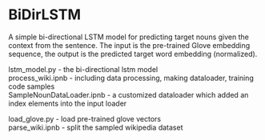 # BiDirLSTM

A simple bi-directional LSTM model for predicting target nouns given the context from the sentence. The input is the pre-trained Glove embedding sequence, the output is the predicted target word embedding (normalized).  

lstm_model.py - the bi-directional lstm model  
process_wiki.ipnb - including data processing, making dataloader, training code samples  
SampleNounDataLoader.ipnb - a customized dataloader which added an index elements into the input loader  

load_glove.py - load pre-trained glove vectors  
parse_wiki.ipnb - split the sampled wikipedia dataset  
